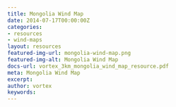 ```yaml
---
title: Mongolia Wind Map
date: 2014-07-17T00:00:00Z
categories:
- resources
- wind-maps
layout: resources
featured-img-url: mongolia-wind-map.png
featured-img-alt: Mongolia Wind Map
docs-url: vortex_3km_mongolia_wind_map_resource.pdf
meta: Mongolia Wind Map
excerpt: 
author: vortex
keywords: 
---
```


